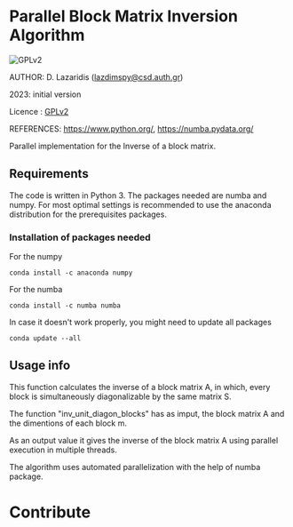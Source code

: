 #  Parallel Block Matrix Inversion Algorithm
![GPLv2][]

[GPLv2]: https://img.shields.io/badge/license-GPLv2-lightgrey.svg

AUTHOR: D. Lazaridis (lazdimspy@csd.auth.gr)

2023: initial version

Licence : [GPLv2](https://github.com/ASESINOELDIOS/Inverse-Block-Matrix/blob/main/LICENSE)

REFERENCES:  https://www.python.org/, https://numba.pydata.org/

Parallel implementation for the Inverse of a block matrix. 

## Requirements
The code is written in Python 3. The packages needed are numba and numpy.
For most optimal settings is recommended to use the anaconda distribution for the prerequisites packages.
### Installation of packages needed

For the numpy
```
conda install -c anaconda numpy
```

For the numba
```
conda install -c numba numba
```

Ιn case it doesn't work properly, you might need to update all packages
```
conda update --all
```

## Usage info

This function calculates the inverse of a block matrix A, in which, every block is simultaneously diagonalizable by the same matrix S.

The function "inv_unit_diagon_blocks" has as imput, the block matrix A and the dimentions of each block m.

As an output value it gives the inverse of the block matrix A using parallel execution in multiple threads.

The algorithm uses automated parallelization with the help of numba package.
# Contribute
